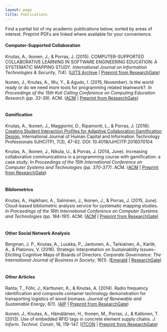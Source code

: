 ```yaml
---
layout: page
title: Publications
---
```


Find a partial list of my academic publications below, sorted by areas of interest. Preprint PDFs are linked where available for your convenience.

#### Computer-Supported Collaboration
Knutas, A., Ikonen, J., & Porras, J. (2015). COMPUTER-SUPPORTED COLLABORATIVE LEARNING IN SOFTWARE ENGINEERING EDUCATION: A SYSTEMATIC MAPPING STUDY. *International Journal on Information Technologies & Security*, 7(4).
([IJITS Archive](http://ijits-bg.com/ijitsarchive) | [Preprint from ResearchGate](https://www.researchgate.net/publication/288184552_Computer-Supported_Collaborative_Learning_in_Software_Engineering_Education_A_Systematic_Mapping_Study))

Ikonen, J., Knutas, A., Wu, Y., & Agudo, I. (2015, November). Is the world ready or do we need more tools for programming related teamwork?. *In Proceedings of the 15th Koli Calling Conference on Computing Education Research (pp. 33-39)*. ACM.
([ACM](http://dl.acm.org/citation.cfm?id=2828978) | [Preprint from ResearchGate](https://www.researchgate.net/publication/284644309_Is_the_world_ready_or_do_we_need_more_tools_for_programming_related_teamwork))
<br/>
<br/>

#### Gamification
Knutas, A., Ikonen, J., Maggiorini, D., Ripamonti, L., & Porras, J. (2016). [Creating Student Interaction Profiles for Adaptive Collaboration Gamification Design.](http://www.igi-global.com/article/creating-student-interaction-profiles-for-adaptive-collaboration-gamification-design/160726) International Journal of Human Capital and Information Technology Professionals (IJHCITP), 7(3), 47-62. DOI: 10.4018/IJHCITP.2016070104

Knutas, A., Ikonen, J., Nikula, U., & Porras, J. (2014, June). Increasing collaborative communications in a programming course with gamification: a case study. *In Proceedings of the 15th International Conference on Computer Systems and Technologies (pp. 370-377)*. ACM.
([ACM](http://dl.acm.org/citation.cfm?id=2659620) | [Preprint from ResearchGate](https://www.researchgate.net/publication/268060789_Increasing_collaborative_communications_in_a_programming_course_with_gamification_A_case_study?ev=prf_pub))
<br/>
<br/>

#### Bibliometrics
Knutas, A., Hajikhani, A., Salminen, J., Ikonen, J., & Porras, J. (2015, June). Cloud-based bibliometric analysis service for systematic mapping studies. *In Proceedings of the 16th International Conference on Computer Systems and Technologies* (pp. 184-191). ACM.
([ACM](http://dl.acm.org/citation.cfm?id=2812442) | [Preprint from ResearchGate](https://www.researchgate.net/publication/284644473_Cloud-Based_Bibliometric_Analysis_Service_for_Systematic_Mapping_Studies))
<br/>
<br/>

#### Other Social Network Analysis
Bergman, J. P., Knutas, A., Luukka, P., Jantunen, A., Tarkiainen, A., Karlik, A., & Platonov, V. (2016). Strategic Interpretation on Sustainability Issues–Eliciting Cognitive Maps of Boards of Directors. *Corporate Governance: The International Journal of Business in Society*, 16(1).
([Emerald](http://www.emeraldinsight.com/doi/full/10.1108/CG-04-2015-0051) | [ResearchGate](https://www.researchgate.net/publication/290476383_Strategic_interpretation_on_sustainability_issues_-_eliciting_cognitive_maps_of_boards_of_directors))
<br/>
<br/>

#### Other Articles
Ranta, T., Föhr, J., Karttunen, K., & Knutas, A. (2014). Radio frequency identification and composite container technology demonstration for transporting logistics of wood biomass. *Journal of Renewable and Sustainable Energy*, 6(1).
([AIP](http://dx.doi.org/10.1063/1.4862786) | [Preprint from ResearchGate](https://www.researchgate.net/profile/Kalle_Karttunen2/publication/263007196_Radio_frequency_identification_and_composite_container_technology_demonstration_for_transporting_logistics_of_wood_biomass/links/53f70cd40cf22be01c452f93.pdf))

Ikonen, J., Knutas, A., Hämäläinen, H., Ihonen, M., Porras, J., & Kallonen, T. (2013). Use of embedded RFID tags in concrete element supply chains. *J. Inform. Technol. Constr*, 18, 119-147.
([ITCON](http://itcon.org/data/works/att/2013_7.content.01140.pdf) | [Preprint from ResearchGate](https://www.researchgate.net/publication/263007231_Use_of_embedded_RFID_tags_in_concrete_element_supply_chains))